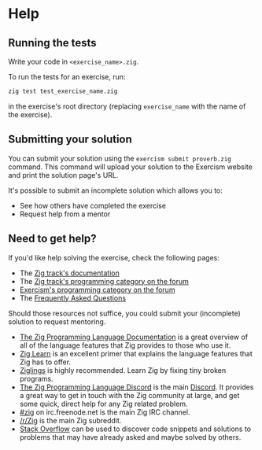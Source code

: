 # Help

## Running the tests

Write your code in `<exercise_name>.zig`.

To run the tests for an exercise, run:

```bash
zig test test_exercise_name.zig
```

in the exercise's root directory (replacing `exercise_name` with the name of the exercise).

## Submitting your solution

You can submit your solution using the `exercism submit proverb.zig` command.
This command will upload your solution to the Exercism website and print the solution page's URL.

It's possible to submit an incomplete solution which allows you to:

- See how others have completed the exercise
- Request help from a mentor

## Need to get help?

If you'd like help solving the exercise, check the following pages:

- The [Zig track's documentation](https://exercism.org/docs/tracks/zig)
- The [Zig track's programming category on the forum](https://forum.exercism.org/c/programming/zig)
- [Exercism's programming category on the forum](https://forum.exercism.org/c/programming/5)
- The [Frequently Asked Questions](https://exercism.org/docs/using/faqs)

Should those resources not suffice, you could submit your (incomplete) solution to request mentoring.

- [The Zig Programming Language Documentation][documentation] is a great overview of all of the language features that Zig provides to those who use it.
- [Zig Learn][zig-learn] is an excellent primer that explains the language features that Zig has to offer.
- [Ziglings][ziglings] is highly recommended.
  Learn Zig by fixing tiny broken programs.
- [The Zig Programming Language Discord][discord-zig] is the main [Discord][discord].
  It provides a great way to get in touch with the Zig community at large, and get some quick, direct help for any Zig related problem.
- [#zig][irc] on irc.freenode.net is the main Zig IRC channel.
- [/r/Zig][reddit] is the main Zig subreddit.
- [Stack Overflow][stack-overflow] can be used to discover code snippets and solutions to problems that may have already asked and maybe solved by others.

[discord]: https://discordapp.com
[discord-zig]: https://discord.com/invite/gxsFFjE
[documentation]: https://ziglang.org/documentation/master
[irc]: https://webchat.freenode.net/?channels=%23zig
[reddit]: https://www.reddit.com/r/Zig
[stack-overflow]: https://stackoverflow.com/questions/tagged/zig
[zig-learn]: https://ziglearn.org/
[ziglings]: https://codeberg.org/ziglings/exercises